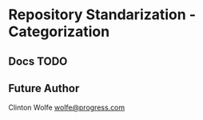 # Repository Standarization - Categorization

## Docs TODO

## Future Author

Clinton Wolfe
wolfe@progress.com
